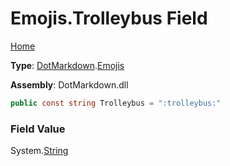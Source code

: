 # Emojis\.Trolleybus Field

[Home](../../../README.md)

**Type**: [DotMarkdown](../../README.md)\.[Emojis](../README.md)

**Assembly**: DotMarkdown\.dll

```csharp
public const string Trolleybus = ":trolleybus:"
```

### Field Value

System\.[String](https://docs.microsoft.com/en-us/dotnet/api/system.string)